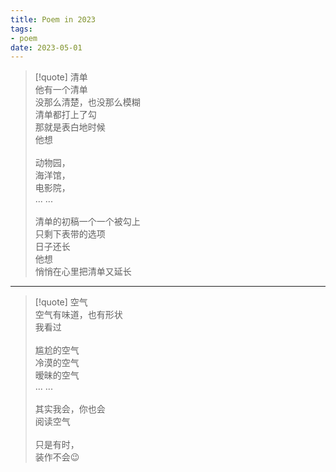 ```yaml
---
title: Poem in 2023
tags:
- poem
date: 2023-05-01
---
```


> [!quote] 
> 清单
> <br>
> 他有一个清单<br>
> 没那么清楚，也没那么模糊<br>
> 清单都打上了勾<br>
> 那就是表白地时候<br>
> 他想<br>
> <br>
> 动物园，<br>
> 海洋馆，<br>
> 电影院，<br>
> ... ...<br>
> <br>
> 清单的初稿一个一个被勾上<br>
> 只剩下表带的选项<br>
> 日子还长<br>
> 他想<br>
> 悄悄在心里把清单又延长



--- 


 > [!quote] 
> 空气
> <br>
> 空气有味道，也有形状<br>
> 我看过<br>
> <br>
> 尴尬的空气<br>
> 冷漠的空气<br>
> 暧昧的空气<br>
> ... ...<br>
> <br>
> 其实我会，你也会<br>
> 阅读空气<br>
> <br>
> 只是有时，<br>
> 装作不会😉


 